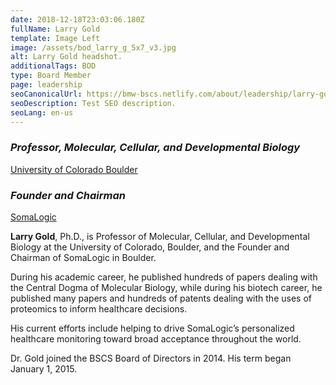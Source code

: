 ```yaml
---
date: 2018-12-18T23:03:06.180Z
fullName: Larry Gold
template: Image Left
image: /assets/bod_larry_g_5x7_v3.jpg
alt: Larry Gold headshot.
additionalTags: BOD
type: Board Member
page: leadership
seoCanonicalUrl: https://bmw-bscs.netlify.com/about/leadership/larry-gold
seoDescription: Test SEO description.
seoLang: en-us
---
```


### *Professor, Molecular, Cellular, and Developmental Biology*
<a href="http://www.colorado.edu" target="_blank" rel="noopener noreferrer">University of Colorado Boulder</a>


### *Founder and Chairman*
<a href="https://somalogic.com/" target="_blank" rel="noopener noreferrer">SomaLogic</a>

**Larry Gold**, Ph.D., is Professor of Molecular, Cellular, and Developmental Biology at the University of Colorado, Boulder, and the Founder and Chairman of SomaLogic in Boulder.

During his academic career, he published hundreds of papers dealing with the Central Dogma of Molecular Biology, while during his biotech career, he published many papers and hundreds of patents dealing with the uses of proteomics to inform healthcare decisions.

His current efforts include helping to drive SomaLogic’s personalized healthcare monitoring toward broad acceptance throughout the world.

Dr. Gold joined the BSCS Board of Directors in 2014. His term began January 1, 2015.
